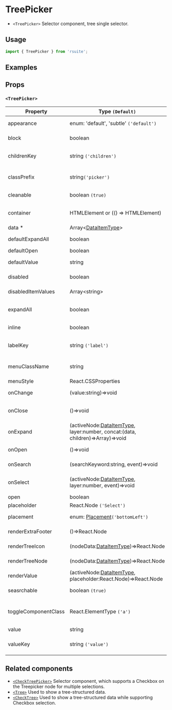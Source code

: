 # TreePicker

- `<TreePicker>` Selector component, tree single selector.

## Usage

```js
import { TreePicker } from 'rsuite';
```

## Examples

<!--{demo}-->

## Props

### `<TreePicker>`

| Property             | Type `(Default)`                                                                        | Description                                     |
| -------------------- | --------------------------------------------------------------------------------------- | ----------------------------------------------- |
| appearance           | enum: 'default', 'subtle' `('default')`                                                 | Set picker appearence                           |
| block                | boolean                                                                                 | Blocking an entire row                          |
| childrenKey          | string `('children')`                                                                   | Tree data structure Children property name      |
| classPrefix          | string`('picker')`                                                                      | The prefix of the component CSS class           |
| cleanable            | boolean `(true)`                                                                        | Set whether you can clear                       |
| container            | HTMLElement or (() => HTMLElement)                                                      | Sets the rendering container                    |
| data \*              | Array&lt;[DataItemType](#types)&gt;                                                     | Tree data                                       |
| defaultExpandAll     | boolean                                                                                 | Expand all nodes By default                     |
| defaultOpen          | boolean                                                                                 | Open by default                                 |
| defaultValue         | string                                                                                  | Default selected Value                          |
| disabled             | boolean                                                                                 | Whether to disable Picker                       |
| disabledItemValues   | Array&lt;string&gt;                                                                     | Disable item by value                           |
| expandAll            | boolean                                                                                 | Expand or unExpand all nodes(Controlled)        |
| inline               | boolean                                                                                 | Whether inline display tree                     |
| labelKey             | string `('label')`                                                                      | Tree data structure Label property name         |
| menuClassName        | string                                                                                  | A css class to apply to the Menu DOM node       |
| menuStyle            | React.CSSProperties                                                                     | style for Menu                                  |
| onChange             | (value:string)=>void                                                                    | Callback function for data change               |
| onClose              | ()=>void                                                                                | Close Dropdown callback functions               |
| onExpand             | (activeNode:[DataItemType](#types), layer:number, concat:(data, children)=>Array)=>void | Callback When tree node is displayed            |
| onOpen               | ()=>void                                                                                | Open Dropdown callback function                 |
| onSearch             | (searchKeyword:string, event)=>void                                                     | Search callback function                        |
| onSelect             | (activeNode:[DataItemType](#types), layer:number, event)=>void                          | Callback function after selecting tree node     |
| open                 | boolean                                                                                 | Open (Controlled)                               |
| placeholder          | React.Node `('Select')`                                                                 | Placeholder                                     |
| placement            | enum: [Placement](#types)`('bottomLeft')`                                               | Expand placement                                |
| renderExtraFooter    | ()=>React.Node                                                                          | Customizing footer Content                      |
| renderTreeIcon       | (nodeData:[DataItemType](#types))=>React.Node                                           | Custom Render icon                              |
| renderTreeNode       | (nodeData:[DataItemType](#types))=>React.Node                                           | Custom Render tree Node                         |
| renderValue          | (activeNode:[DataItemType](#types), placeholder:React.Node)=>React.Node                 | Custom Render Placeholder                       |
| seasrchable          | boolean `(true)`                                                                        | Set whether you can search                      |
| toggleComponentClass | React.ElementType `('a')`                                                               | You can use a custom element for this component |
| value                | string                                                                                  | Selected value                                  |
| valueKey             | string `('value')`                                                                      | Tree data Structure Value property name         |


## Related components

- [`<CheckTreePicker>`](./check-tree-picker) Selector component, which supports a Checkbox on the Treepicker node for multiple selections.
- [`<Tree>`](./tree) Used to show a tree-structured data.
- [`<CheckTree>`](./check-tree) Used to show a tree-structured data while supporting Checkbox selection.
